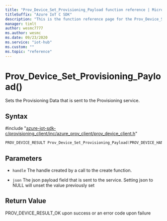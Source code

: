 ```yaml
---                             
title: "Prov_Device_Set_Provisioning_Payload function reference | Microsoft Docs" 
titleSuffix: "Azure IoT C SDK"            
description: "This is the function reference page for the Prov_Device_Set_Provisioning_Payload() function in the Azure IoT C SDK. This SDK is used with Azure IoT Hub and Azure IoT Hub Device Provisioning Service"            
manager: timlt                 
author: wesmc7777              
ms.author: wesmc               
ms.date: 09/23/2020                    
ms.service: "iot-hub"             
ms.custom: ""                
ms.topic: "reference"        
---                            
```


# Prov_Device_Set_Provisioning_Payload()

Sets the Provisioning Data that is sent to the Provisioning service.

## Syntax

\#include "[azure-iot-sdk-c/provisioning_client/inc/azure_prov_client/prov_device_client.h](../prov-device-client-h.md)"  
```C
PROV_DEVICE_RESULT Prov_Device_Set_Provisioning_Payload(PROV_DEVICE_HANDLE  MU_IFCOMMA2);
```

## Parameters
* `handle` The handle created by a call to the create function. 

* `json` The json payload field that is sent to the service. Setting json to NULL will unset the value previously set

## Return Value
PROV_DEVICE_RESULT_OK upon success or an error code upon failure

